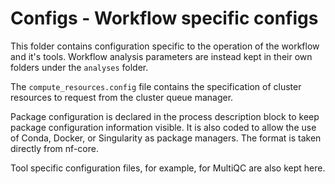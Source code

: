# Configs - Workflow specific configs

This folder contains configuration specific to
the operation of the workflow and it's tools.
Workflow analysis parameters are instead kept
in their own folders under the `analyses` folder.

The `compute_resources.config` file contains
the specification of cluster resources to request
from the cluster queue manager.

Package configuration is declared in the process
description block to keep package configuration
information visible. It is also coded to allow
the use of Conda, Docker, or Singularity as package
managers. The format is taken directly from nf-core.

Tool specific configuration files, for example, for
MultiQC are also kept here.
